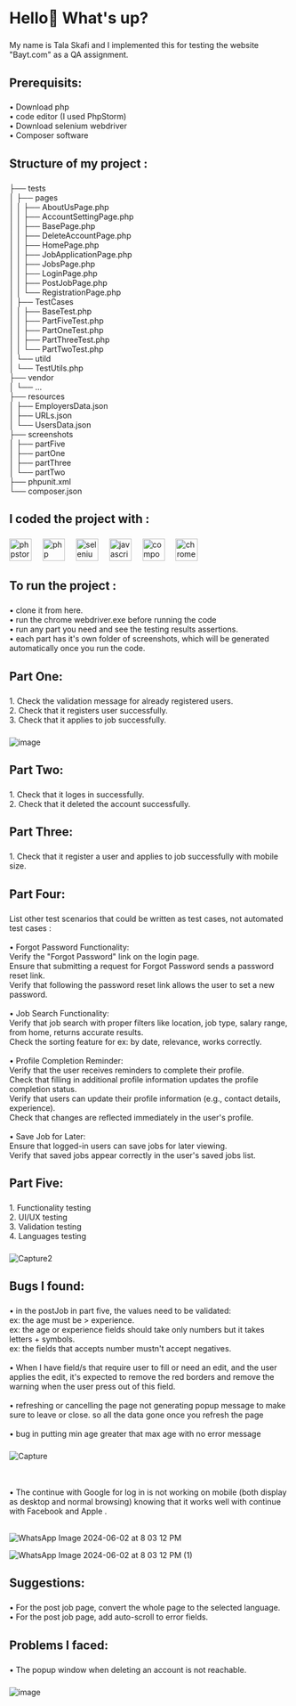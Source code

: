 <h1 align="left">Hello👋 What's up?</h1>

###

<p align="left">My name is Tala Skafi and I implemented this for  testing the website "Bayt.com" as a QA assignment.</p>

###

<h2 align="left">Prerequisits:</h2>

###

<p align="left">• Download php<br>• code editor (I used PhpStorm)<br>• Download selenium webdriver<br>• Composer software</p>

###

<h2 align="left">Structure of my project :</h2>

###

<p align="left">├── tests<br>│   ├── pages<br>│   │   ├── AboutUsPage.php<br>│   │   ├── AccountSettingPage.php<br>│   │   ├── BasePage.php<br>│   │   ├── DeleteAccountPage.php<br>│   │   ├── HomePage.php<br>│   │   ├── JobApplicationPage.php<br>│   │   ├── JobsPage.php<br>│   │   ├── LoginPage.php<br>│   │   ├── PostJobPage.php<br>│   │   └── RegistrationPage.php<br>│   ├── TestCases<br>│   │   ├── BaseTest.php<br>│   │   ├── PartFiveTest.php<br>│   │   ├── PartOneTest.php<br>│   │   ├── PartThreeTest.php<br>│   │   └── PartTwoTest.php<br>│   └── utild<br>│       └── TestUtils.php<br>├── vendor<br>│   └── ...<br>├── resources<br>│   ├── EmployersData.json<br>│   ├── URLs.json<br>│   └── UsersData.json<br>├── screenshots<br>│   ├── partFive<br>│   ├── partOne<br>│   ├── partThree<br>│   └── partTwo<br>├── phpunit.xml<br>└── composer.json</p>

###

<h2 align="left">I coded the project with :</h2>

###

<div align="left">
  <img src="https://cdn.jsdelivr.net/gh/devicons/devicon/icons/phpstorm/phpstorm-original.svg" height="40" alt="phpstorm logo"  />
  <img width="12" />
  <img src="https://cdn.jsdelivr.net/gh/devicons/devicon/icons/php/php-original.svg" height="40" alt="php logo"  />
  <img width="12" />
  <img src="https://cdn.jsdelivr.net/gh/devicons/devicon/icons/selenium/selenium-original.svg" height="40" alt="selenium logo"  />
  <img width="12" />
  <img src="https://cdn.jsdelivr.net/gh/devicons/devicon/icons/javascript/javascript-original.svg" height="40" alt="javascript logo"  />
  <img width="12" />
  <img src="https://cdn.jsdelivr.net/gh/devicons/devicon/icons/composer/composer-original.svg" height="40" alt="composer logo"  />
  <img width="12" />
  <img src="https://cdn.jsdelivr.net/gh/devicons/devicon/icons/chrome/chrome-original.svg" height="40" alt="chrome logo"  />
</div>

###

<h2 align="left">To run the project :</h2>

###

<p align="left">• clone it from here.<br>• run the chrome webdriver.exe before running the code<br>• run any part you need and see the testing results assertions.<br>• each part has it's own folder of screenshots, which will be generated automatically once you run the code.</p>

###

<h2 align="left">Part One:</h2>

###


<p align="left">1. Check the validation message for already registered users.<br>2. Check that it registers user successfully.<br>3. Check that it applies to job successfully.</p>

###
![image](https://github.com/tala-skafi/QA_Assignment/assets/65433042/9370a01e-9685-4f75-b456-8500293de90d)

<h2 align="left">Part Two:</h2>

###

<p align="left">1. Check that it loges in successfully.<br>2. Check that it deleted the account successfully.</p>

###

<h2 align="left">Part Three:</h2>

###

<p align="left">1. Check that it register a user and applies to job successfully with mobile size.</p>

###

<h2 align="left">Part Four:</h2>

###

<p align="left">List other test scenarios that could be written as test cases, not automated<br>test cases :<br><br>• Forgot Password Functionality:<br>Verify the "Forgot Password" link on the login page.<br>Ensure that submitting a request for Forgot Password sends a password reset link.<br>Verify that following the password reset link allows the user to set a new password.<br><br>• Job Search Functionality:<br>Verify that job search with proper filters like location, job type, salary range, from home, returns accurate results.<br>Check the sorting feature for ex: by date, relevance, works correctly.<br><br>• Profile Completion Reminder:<br>Verify that the user receives reminders to complete their profile.<br>Check that filling in additional profile information updates the profile completion status.<br>Verify that users can update their profile information (e.g., contact details, experience).<br>Check that changes are reflected immediately in the user's profile.<br><br>• Save Job for Later:<br>Ensure that logged-in users can save jobs for later viewing.<br>Verify that saved jobs appear correctly in the user's saved jobs list.</p>

###

<h2 align="left">Part Five:</h2>

###

<p align="left">1. Functionality testing<br>2. UI/UX testing<br>3. Validation testing<br>4. Languages testing</p>

###
![Capture2](https://github.com/tala-skafi/QA_Assignment/assets/65433042/2065ab5a-d740-47b9-b71e-6e91febe7d92)


<h2 align="left">Bugs I found:</h2>

###

<p align="left">• in the postJob in part five, the values need to be validated:<br>ex: the age must be > experience. <br>ex: the age or experience fields should take only numbers but it takes letters + symbols.<br>ex: the fields that accepts number mustn't accept negatives.<br><br>• When I have field/s that require user to fill or need an edit,  and the user applies the edit, it's expected to remove the red borders and remove the warning when the user press out of this field.<br><br>• refreshing or cancelling the page not generating popup message to make sure to leave or close. so all the data gone once you refresh the page <br><br>• bug in putting min age greater that max age with no error message </p>

###
![Capture](https://github.com/tala-skafi/QA_Assignment/assets/65433042/45f16d78-7e14-457d-8b94-38c8402484d7)

<p align="left"><br><br>• The continue with Google for log in is not working on mobile (both display as desktop and normal browsing) knowing that it works well with continue with Facebook and Apple . <br><br></p>

![WhatsApp Image 2024-06-02 at 8 03 12 PM](https://github.com/tala-skafi/QA_Assignment/assets/65433042/3c0537a8-2211-4e97-bcbc-ec075abac670)

![WhatsApp Image 2024-06-02 at 8 03 12 PM (1)](https://github.com/tala-skafi/QA_Assignment/assets/65433042/67366988-6a51-4a27-9894-e415ccfd072b)


<h2 align="left">Suggestions:</h2>

###

<p align="left">• For the post job page, convert the whole page to the selected language.<br>• For the post job page, add auto-scroll to error fields.</p>

###

<h2 align="left">Problems I faced:</h2>

###

<p align="left">• The popup window when deleting an account is not reachable.</p>

###

![image](https://github.com/tala-skafi/QA_Assignment/assets/65433042/6007668c-fc7e-48b2-9120-364d2450ea81)

